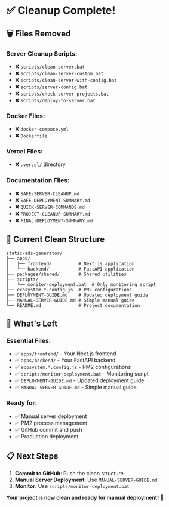 # ✅ Cleanup Complete!

## 🗑️ **Files Removed**

### **Server Cleanup Scripts:**
- ❌ `scripts/clean-server.bat`
- ❌ `scripts/clean-server-custom.bat`
- ❌ `scripts/clean-server-with-config.bat`
- ❌ `scripts/server-config.bat`
- ❌ `scripts/check-server-projects.bat`
- ❌ `scripts/deploy-to-server.bat`

### **Docker Files:**
- ❌ `docker-compose.yml`
- ❌ `Dockerfile`

### **Vercel Files:**
- ❌ `.vercel/` directory

### **Documentation Files:**
- ❌ `SAFE-SERVER-CLEANUP.md`
- ❌ `SAFE-DEPLOYMENT-SUMMARY.md`
- ❌ `QUICK-SERVER-COMMANDS.md`
- ❌ `PROJECT-CLEANUP-SUMMARY.md`
- ❌ `FINAL-DEPLOYMENT-SUMMARY.md`

## 📁 **Current Clean Structure**

```
static-ads-generator/
├── apps/
│   ├── frontend/          # Next.js application
│   └── backend/           # FastAPI application
├── packages/shared/       # Shared utilities
├── scripts/
│   └── monitor-deployment.bat  # Only monitoring script
├── ecosystem.*.config.js  # PM2 configurations
├── DEPLOYMENT-GUIDE.md    # Updated deployment guide
├── MANUAL-SERVER-GUIDE.md # Simple manual guide
└── README.md              # Project documentation
```

## 🚀 **What's Left**

### **Essential Files:**
- ✅ `apps/frontend/` - Your Next.js frontend
- ✅ `apps/backend/` - Your FastAPI backend
- ✅ `ecosystem.*.config.js` - PM2 configurations
- ✅ `scripts/monitor-deployment.bat` - Monitoring script
- ✅ `DEPLOYMENT-GUIDE.md` - Updated deployment guide
- ✅ `MANUAL-SERVER-GUIDE.md` - Simple manual guide

### **Ready for:**
- ✅ Manual server deployment
- ✅ PM2 process management
- ✅ GitHub commit and push
- ✅ Production deployment

## 📋 **Next Steps**

1. **Commit to GitHub**: Push the clean structure
2. **Manual Server Deployment**: Use `MANUAL-SERVER-GUIDE.md`
3. **Monitor**: Use `scripts/monitor-deployment.bat`

**Your project is now clean and ready for manual deployment!** 🎉
